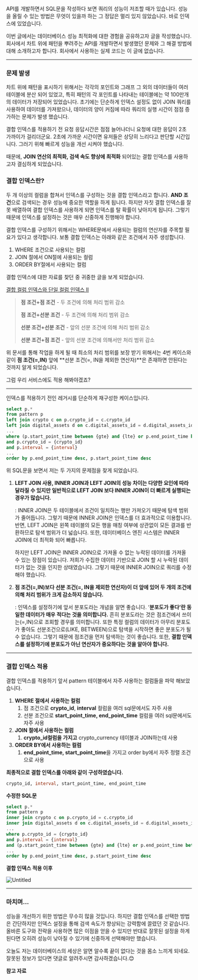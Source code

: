 API를 개발하면서 SQL문을 작성하다 보면 쿼리의 성능이 저조할 때가 있습니다. 성능을 올릴 수 있는 방법은 무엇이 있을까 하는 그 정답은 멀리 있지 않았습니다. 바로 인덱스에 있었습니다.

이번 글에서는 데이터베이스 성능 최적화에 대한 경험을 공유하고자 글을 작성했습니다. 회사에서 차트 위에 패턴을 뿌려주는 API를 개발하면서 발생했던 문제와 그 해결 방법에 대해 소개하고자 합니다.
회사에서 사용하는 실제 코드는 이 글에 없습니다.

---

### 문제 발생

차트 위에 패턴을 표시하기 위해서는 각각의 포인트와 그래프 그 외의 데이터들이 여러 테이블에 분산 되어 있었고, 특히 패턴의 각 포인트를 나타내는 테이블에는 약 100만개의 데이터가 저장되어 있었습니다.
초기에는 단순하게 인덱스 설정도 없이 JOIN 쿼리를 사용하여 데이터를 가져왔으나, 데이터의 양이 커짐에 따라 쿼리의 실행 시간이 점점 증가하는 문제가 발생 했습니다.

결합 인덱스를 적용하기 전 요청 응답시간은 점점 늘어나더니 요청에 대한 응답이 2초 가까이가 걸리더군요.
2초에 가까운 시간이면 유저들은 상당히 느리다고 판단할 시간입니다. 그러기 위해 빠르게 성능을 개선 시켜야 했습니다.

때문에, **JOIN 연산의 최적화, 검색 속도 향상에 최적화** 되어있는 결합 인덱스를 사용하고자 결심하게 되었습니다.

### 결합 인덱스란?

두 개 이상의 컬럼을 합쳐서 인덱스를 구성하는 것을 결합 인덱스라고 합니다. **AND 조건**으로 검색되는 경우 성능에 중요한 역할을 하게 됩니다. 하지만 자칫 결합 인덱스를 잘못 배열하여 결합 인덱스를 사용하게 되면 인덱스를 탈 확률이 낮아지게 됩니다. 그렇기 때문에 인덱스를 설정하는 것은 매우 신중하게 진행해야 합니다.

결합 인덱스를 구성하기 위해서는 WHERE문에서 사용되는 컬럼의 연산자를 주목할 필요가 있다고 생각합니다. 보통 결합 인덱스는 아래와 같은 조건에서 자주 생성합니다.

1. WHERE 조건으로 사용되는 컬럼
2. JOIN 절에서 ON절에 사용되는 컬럼
3. ORDER BY절에서 사용되는 컬럼

결합 인덱스에 대한 자료를 찾던 중 귀중한 글을 보게 되었습니다.

[결합 컬럼 인덱스와 단일 컬럼 인덱스 II](https://dataonair.or.kr/db-tech-reference/d-lounge/expert-column/?mod=document&pageid=1&keyword=결합+컬럼+인덱스와+단일+컬럼+인덱스&uid=53233)

> **점 조건+점 조건** - 두 조건에 의해 처리 범위 감소
>
>
> **점 조건+선분 조건** - 두 조건에 의해 처리 범위 감소
>
> **선분 조건+선분 조건** - 앞의 선분 조건에 의해 처리 범위 감소
>
> **선분 조건+점 조건** - 앞의 선분 조건에 의해서만 처리 범위 감소

위 문서를 통해 작업을 하게 될 때 최소의 처리 범위를 보장 받기 위해서는 4번 케이스와 같이 **점 조건(=,IN)** 앞에 **선분 조건(=, IN을 제외한 연산자)**은 존재하면 안된다는 것까지 알게 되었습니다.

그럼 우리 서비스에도 적용 해봐야겠죠?

---

인덱스를 적용하기 전인 레거시를 단순하게 재구성한 케이스입니다.

```sql
select p.*
from pattern p
left join crypto c on p.crypto_id = c.crypto_id
left join digital_assets d on c.digital_assets_id = d.digital_assets_id
...
where (p.start_point_time between {gte} and {lte} or p.end_point_time between {gte} and {lte})
and p.crypto_id = {crypto_id}
and p.interval = {interval}
...
order by p.end_point_time desc, p.start_point_time desc
```

위 SQL문을 보면서 저는 두 가지의 문제점을 찾게 되었습니다.

1. **LEFT JOIN 사용, INNER JOIN과 LEFT JOIN의 성능 차이는 다양한 요인에 따라 달라질 수 있지만 일반적으로 LEFT JOIN 보다 INNER JOIN이 더 빠르게 실행되는 경우가 많습니다.**

   : INNER JOIN은 두 테이블에서 조건이 일치하는 행만 가져오기 때문에 탐색 범위가 줄어듭니다. 그렇기 때문에 INNER JOIN은 인덱스를 더 효과적으로 이용합니다. 반면, LEFT JOIN은 왼쪽 테이블의 모든 행을 매칭 여부에 상관없이 모든 결과를 반환하므로 탐색 범위가 더 넓습니다. 또한, 데이터베이스 엔진 시스템은 INNER JOIN에 더 최적화 되어 빠릅니다.

   하지만 LEFT JOIN은 INNER JOIN으로 가져올 수 없는 누락된 데이터를 가져올 수 있는 장점이 있습니다. 저희가 수집한 데이터 기반으로 JOIN 할 시 누락된 데이터가 없는 것을 인지한 상태였습니다. 그렇기 때문에 INNER JOIN으로 쿼리를 수정해야 했습니다.

2. **점 조건(=,IN)보다 선분 조건(=, IN을 제외한 연산자)이 더 앞에 있어 두 개의 조건에 의해 처리 범위가 크게 감소하지 않습니다.**

   : 인덱스를 설정하기에 앞서 분포도라는 개념을 알면 좋습니다. ‘**분포도가 좋다’란 동일한 데이터가 매우 적다는 것을 의미합니다.** 흔히 분포도라는 것은 점조건에서 쓰이는(=,IN)으로 조회할 경우를 의미합니다. 또한 특정 컬럼의 데이터가 아무리 분포도가 좋아도 선분조건으로(LIKE, BETWEEN)으로 탐색을 시작하면 좋은 분포도가 될 수 없습니다. 그렇기 때문에 점조건을 먼저 탐색하는 것이 좋습니다. 또한, **결합 인덱스를 설정하기에 분포도가 아닌 연산자가 중요하다는 것을 알아야 합니다.**


---

### 결합 인덱스 적용

결합 인덱스를 적용하기 앞서 pattern 테이블에서 자주 사용하는 컬럼들을 파악 해보았습니다.

1. **WHERE 절에서 사용하는 컬럼**
    1. 점 조건으로 **crypto_id**, **interval** 컬럼을 여러 sql문에서도 자주 사용
    2. 선분 조건으로 **start_point_time, end_point_time** 컬럼을 여러 sql문에서도 자주 사용
2. **JOIN 절에서 사용하는 컬럼**
    1. **crypto_id컬럼을 가지고** crypto_currency 테이블과 JOIN하는데 사용
3. **ORDER BY에서 사용하는 컬럼**
    1. **end_point_time, start_point_time**을 가지고 order by에서 자주 정렬 조건으로 사용

**최종적으로 결합 인덱스를 아래와 같이 구성하였습니다.**

```sql
crypto_id, interval, start_point_time, end_point_time
```

**수정한 SQL문**

```sql
select p.*
from pattern p
inner join crypto c on p.crypto_id = c.crypto_id
inner join digital_assets d on c.digital_assets_id = d.digital_assets_id
...
where p.crypto_id = {crypto_id}
and p.interval = {interval}
and (p.start_point_time between {gte} and {lte} or p.end_point_time between {gte} and {lte})
...
order by p.end_point_time desc, p.start_point_time desc
```

**결합 인덱스 적용 이후**

![Untitled](https://prod-files-secure.s3.us-west-2.amazonaws.com/c4208ea1-f20c-48bd-b05a-8f485cb16b9b/24df6a2e-09e4-41e7-a2b0-07c9e0bb172c/Untitled.png)

---

### 마치며…

성능을 개선하기 위한 방법은 무수히 많을 것입니다. 하지만 결합 인덱스를 선택한 방법은 간단하지만 인덱스 설정을 통해 검색 속도가 향상되는 강력함에 끌렸던 것 같습니다. 올바른 도구와 전략을 사용하면 많은 이점을 얻을 수 있지만 반대로 잘못된 설정을 하게 된다면 오히려 성능이 낮아질 수 있기에 신중하게 선택해야만 했습니다.

오늘도 저는 데이터베이스의 세상은 알면 알수록 끝이 없다는 것을 몸소 느끼게 되네요. 잘못된 정보가 있다면 댓글로 알려주시면 감사하겠습니다.😊

**참고 자료**